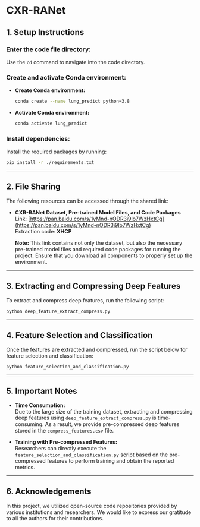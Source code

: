 
# CXR-RANet

## 1. Setup Instructions

### Enter the code file directory:
Use the `cd` command to navigate into the code directory.

### Create and activate Conda environment:

- **Create Conda environment:**
  ```bash
  conda create --name lung_predict python=3.8
  ```

- **Activate Conda environment:**
  ```bash
  conda activate lung_predict
  ```

### Install dependencies:
Install the required packages by running:
```bash
pip install -r ./requirements.txt
```

---

## 2. File Sharing

The following resources can be accessed through the shared link:

- **CXR-RANet Dataset, Pre-trained Model Files, and Code Packages**  
  Link: [https://pan.baidu.com/s/1yMnd-nODR3i9lb7WzHxtCg](https://pan.baidu.com/s/1yMnd-nODR3i9lb7WzHxtCg)  
  Extraction code: **XHCP**  

  **Note:** This link contains not only the dataset, but also the necessary pre-trained model files and required code packages for running the project. Ensure that you download all components to properly set up the environment.

---

## 3. Extracting and Compressing Deep Features

To extract and compress deep features, run the following script:
```bash
python deep_feature_extract_compress.py
```

---

## 4. Feature Selection and Classification

Once the features are extracted and compressed, run the script below for feature selection and classification:
```bash
python feature_selection_and_classification.py
```

---

## 5. Important Notes

- **Time Consumption:**  
  Due to the large size of the training dataset, extracting and compressing deep features using `deep_feature_extract_compress.py` is time-consuming. As a result, we provide pre-compressed deep features stored in the `compress_features.csv` file.

- **Training with Pre-compressed Features:**  
  Researchers can directly execute the `feature_selection_and_classification.py` script based on the pre-compressed features to perform training and obtain the reported metrics.

---

## 6. Acknowledgements

In this project, we utilized open-source code repositories provided by various institutions and researchers. We would like to express our gratitude to all the authors for their contributions.
